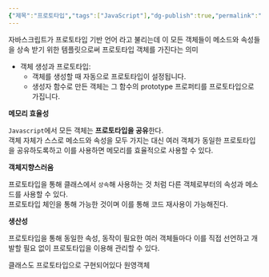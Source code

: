 ```yaml
---
{"제목":"프로토타입","tags":["JavaScript"],"dg-publish":true,"permalink":"/공부/JavaScript/프로토타입/","dgPassFrontmatter":true,"updated":"2025-04-11T22:05:19.057+09:00"}
---
```


자바스크립트가 프로토타입 기반 언어 라고 불리는데 이 모든 객체들이 메소드와 속성들을 상속 받기 위한 템플릿으로써 프로토타입 객체를 가진다는 의미

- 객체 생성과 프로토타입:
    - 객체를 생성할 때 자동으로 프로토타입이 설정됩니다.
    - 생성자 함수로 만든 객체는 그 함수의 prototype 프로퍼티를 프로토타입으로 가집니다.


**메모리 효율성**

`Javascript`에서 모든 객체는 **프로토타입을 공유**한다.  
객체 자체가 스스로 메소드와 속성을 모두 가지는 대신 여러 객체가 동일한 프로토타입을 공유하도록하고 이를 사용하면 메모리를 효율적으로 사용할 수 있다.

**객체지향스러움**

프로토타입을 통해 클래스에서 `상속`해 사용하는 것 처럼 다른 객체로부터의 속성과 메소드를 사용할 수 있다.  
프로토타입 체인을 통해 가능한 것이며 이를 통해 코드 재사용이 가능해진다.

**생산성**

프로토타입을 통해 동일한 속성, 동작이 필요한 여러 객체들마다 이를 직접 선언하고 개발할 필요 없이 프로토타입을 이용해 관리할 수 있다.

클래스도 프로토타입으로 구현되어있다 원영객체
